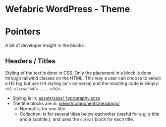 Wefabric WordPress - Theme
==========================

# Pointers
A bit of developer insight in the blocks.

## Headers / Titles
Styling of the text is done in CSS. Only the placement in a block is done through tailwind classes on the HTML. This way a user can choose to select a H2 tag but use H4 styling (or vice versa) and the resulting code is simply: ```<h2 class="h4"> ... </h2>```.

- Styling is in: [assets/sass/_typography.scss](./assets/sass/_typography.scss)
- The title blocks are in: [views/components/headings/](./views/components/headings/)
  - Normal: is for one title
  - Collection: is for several titles below eachother (useful for e.g. a title and a subtitle.), and uses the `normal` block for each title.

